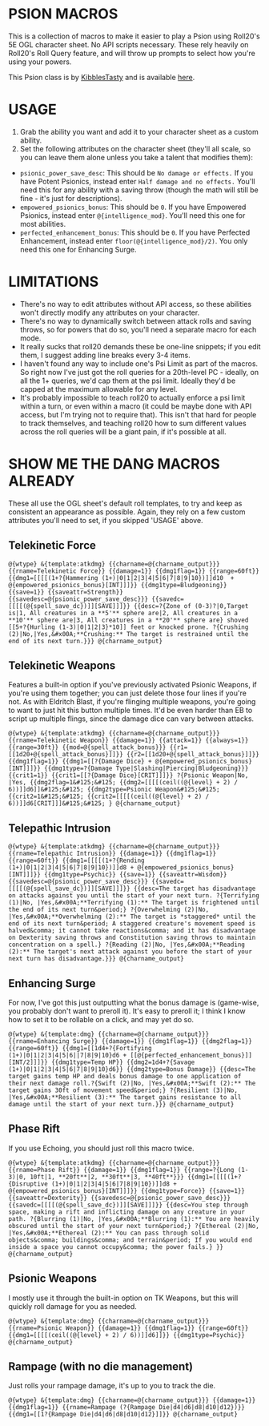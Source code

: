 # PSION MACROS
This is a collection of macros to make it easier to play a Psion using Roll20's 5E OGL character sheet. No API scripts necessary. These rely heavily on Roll20's Roll Query feature, and will throw up prompts to select how you're using  your powers.

This Psion class is by [KibblesTasty](https://www.kthomebrew.com/) and is available [here](https://www.gmbinder.com/share/-LZSNMgmChWNGW979hrj).

# USAGE
1. Grab the ability you want and add it to your character sheet as a custom ability.
2. Set the following attributes on the character sheet (they'll all scale, so you can leave them alone unless you take a talent that modifies them):
* `psionic_power_save_desc`: This should be `No damage or effects.` If you have Potent Psionics, instead enter `Half damage and no effects.` You'll need this for any ability with a saving throw (though the math will still be fine - it's just for descriptions).
* `empowered_psionics_bonus`: This should be `0`. If you have Empowered Psionics, instead enter `@{intelligence_mod}`. You'll need this one for most abilities.
* `perfected_enhancement_bonus`: This should be `0`. If you have Perfected Enhancement, instead enter `floor(@{intelligence_mod}/2)`. You only need this one for Enhancing Surge.

# LIMITATIONS
* There's no way to edit attributes without API access, so these abilities won't directly modify any attributes on your character.
* There's no way to dynamically switch between attack rolls and saving throws, so for powers that do so, you'll need a separate macro for each mode.
* It really sucks that roll20 demands these be one-line snippets; if you edit them, I suggest adding line breaks every 3-4 items.
* I haven't found any way to include one's Psi Limit as part of the macros. So right now I've just got the roll queries for a 20th-level PC - ideally, on all the 1+ queries, we'd cap them at the psi limit. Ideally they'd be capped at the maximum allowable for any level.
* It's probably impossible to teach roll20 to actually enforce a psi limit within a turn, or even within a macro (it could be maybe done with API access, but I'm trying not to require that). This isn't that hard for people to track themselves, and teaching roll20 how to sum different values across the roll queries will be a giant pain, if it's possible at all.

# SHOW ME THE DANG MACROS ALREADY
These all use the OGL sheet's default roll templates, to try and keep as consistent an appearance as possible. Again, they rely on a few custom attributes you'll need to set, if you skipped 'USAGE' above.

## Telekinetic Force
```
@{wtype} &{template:atkdmg} {{charname=@{charname_output}}} {{rname=Telekinetic Force}} {{damage=1}} {{dmg1flag=1}} {{range=60ft}} {{dmg1=[[[[(1+?{Hammering (1+)|0|1|2|3|4|5|6|7|8|9|10})]]d10  + @{empowered_psionics_bonus}[INT]]]}} {{dmg1type=Bludgeoning}} {{save=1}} {{saveattr=Strength}} {{savedesc=@{psionic_power_save_desc}}} {{savedc=[[[[(@{spell_save_dc})]][SAVE]]]}} {{desc=?{Zone of (0-3)?|0,Target is|1, All creatures in a **5'** sphere are|2, All creatures in a **10'** sphere are|3, All creatures in a **20'** sphere are} shoved [[5+?{Hurling (1-3)|0|1|2|3}*10]] feet or knocked prone. ?{Crushing (2)|No,|Yes,&#x00A;**Crushing:** The target is restrained until the end of its next turn.}}} @{charname_output}
```

## Telekinetic Weapons
Features a built-in option if you've previously activated Psionic Weapons, if you're using them together; you can just delete those four lines if you're not. As with Eldritch Blast, if you're flinging multiple weapons, you're going to want to just hit this button multiple times. It'd be even harder than EB to script up multiple flings, since the damage dice can vary between attacks.
```
@{wtype} &{template:atkdmg} {{charname=@{charname_output}}} {{rname=Telekinetic Weapon}} {{damage=1}} {{attack=1}} {{always=1}} {{range=30ft}} {{mod=@{spell_attack_bonus}}} {{r1=[[1d20+@{spell_attack_bonus}]]}} {{r2=[[1d20+@{spell_attack_bonus}]]}} {{dmg1flag=1}} {{dmg1=[[?{Damage Dice} + @{empowered_psionics_bonus}[INT]]]}} {{dmg1type=?{Damage Type|Slashing|Piercing|Bludgeoning}}} {{crit1=1}} {{crit1=[[?{Damage Dice}[CRIT]]]}} ?{Psionic Weapon|No, |Yes, {{dmg2flag=1&#125;&#125; {{dmg2=[[[[(ceil((@{level} + 2) / 6))]]d6]]&#125;&#125; {{dmg2type=Psionic Weapon&#125;&#125; {{crit2=1&#125;&#125; {{crit2=[[[[(ceil((@{level} + 2) / 6))]]d6[CRIT]]]&#125;&#125; } @{charname_output}
```

## Telepathic Intrusion
```
@{wtype} &{template:atkdmg} {{charname=@{charname_output}}} {{rname=Telepathic Intrusion}} {{damage=1}} {{dmg1flag=1}} {{range=60ft}} {{dmg1=[[[[(1+?{Rending (1+)|0|1|2|3|4|5|6|7|8|9|10})]]d8 + @{empowered_psionics_bonus}[INT]]]}} {{dmg1type=Psychic}} {{save=1}} {{saveattr=Wisdom}} {{savedesc=@{psionic_power_save_desc}}} {{savedc=[[[[(@{spell_save_dc})]][SAVE]]]}} {{desc=The target has disadvantage on attacks against you until the start of your next turn. ?{Terrifying (1)|No, |Yes,&#x00A;**Terrifying (1):** The target is frightened until the end of its next turn&period;} ?{Overwhelming (2)|No, |Yes,&#x00A;**Overwhelming (2):** The target is *staggered* until the end of its next turn&period; A staggered creature's movement speed is halved&comma; it cannot take reactions&comma; and it has disadvantage on Dexterity saving throws and Constitution saving throws to maintain concentration on a spell.} ?{Reading (2)|No, |Yes,&#x00A;**Reading (2):** The target's next attack against you before the start of your next turn has disadvantage.}}} @{charname_output}
```

## Enhancing Surge
For now, I've got this just outputting what the bonus damage is (game-wise, you probably don't want to preroll it). It's easy to preroll it; I think I know how to set it to be rollable on a click, and may yet do so.
```
@{wtype} &{template:dmg} {{charname=@{charname_output}}} {{rname=Enhancing Surge}} {{damage=1}} {{dmg1flag=1}} {{dmg2flag=1}} {{range=60ft}} {{dmg1=[[1d4+?{Fortifying (1+)|0|1|2|3|4|5|6||7|8|9|10}d6 + [[@{perfected_enhancement_bonus}]][INT/2]]]}} {{dmg1type=Temp HP}} {{dmg2=1d4+?{Savage (1+)|0|1|2|3|4|5|6|7|8|9|10}d6}} {{dmg2type=Bonus Damage}} {{desc=The target gains temp HP and deals bonus damage to one application of their next damage roll.?{Swift (2)|No, |Yes,&#x00A;**Swift (2):** The target gains 30ft of movement speed&period;} ?{Resilient (3)|No, |Yes,&#x00A;**Resilient (3):** The target gains resistance to all damage until the start of your next turn.}}} @{charname_output}
```

## Phase Rift
If you use Echoing, you should just roll this macro twice.
```
@{wtype} &{template:atkdmg} {{charname=@{charname_output}}} {{rname=Phase Rift}} {{damage=1}} {{dmg1flag=1}} {{range=?{Long (1-3)|0, 10ft|1, **20ft**|2, **30ft**|3, **40ft**}}} {{dmg1=[[[[(1+?{Disruptive (1+)|0|1|2|3|4|5|6|7|8|9|10})]]d8 + @{empowered_psionics_bonus}[INT]]]}} {{dmg1type=Force}} {{save=1}} {{saveattr=Dexterity}} {{savedesc=@{psionic_power_save_desc}}} {{savedc=[[[[(@{spell_save_dc})]][SAVE]]]}} {{desc=You step through space, making a rift and inflicting damage on any creature in your path. ?{Blurring (1)|No, |Yes,&#x00A;**Blurring (1):** You are heavily obscured until the start of your next turn&period;} ?{Ethereal (2)|No, |Yes,&#x00A;**Ethereal (2):** You can pass through solid objects&comma; buildings&comma; and terrain&period; If you would end inside a space you cannot occupy&comma; the power fails.} }} @{charname_output}
```

## Psionic Weapons
I mostly use it through the built-in option on TK Weapons, but this will quickly roll damage for you as needed.
```
@{wtype} &{template:dmg} {{charname=@{charname_output}}} {{rname=Psionic Weapon}} {{damage=1}} {{dmg1flag=1}} {{range=60ft}} {{dmg1=[[[[(ceil((@{level} + 2) / 6))]]d6]]}} {{dmg1type=Psychic}} @{charname_output}
```

## Rampage (with no die management)
Just rolls your rampage damage, it's up to you to track the die.
```
@{wtype} &{template:dmg} {{charname=@{charname_output}}} {{damage=1}} {{dmg1flag=1}} {{rname=Rampage (?{Rampage Die|d4|d6|d8|d10|d12})}} {{dmg1=[[1?{Rampage Die|d4|d6|d8|d10|d12}]]}} @{charname_output}
```
